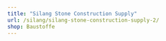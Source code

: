 ```yaml
---
title: "Silang Stone Construction Supply"
url: /silang/silang-stone-construction-supply-2/
shop: Baustoffe
---
```

